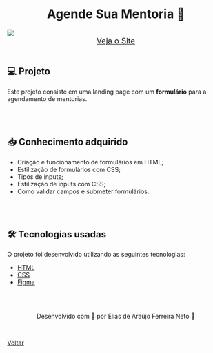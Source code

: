 <h1 align="center">Agende Sua Mentoria 📆</h1>

<img src="./demonstracao.gif">


<div align="center">
    <a style="font-size: 18px" href="https://elias-neto.github.io/Explorer/nivel03/stage03/desafios/criando_formularios_02" target="_blank"> Veja o Site</a>
</div>

<br>

<h2> 💻 Projeto </h2>

Este projeto consiste em uma landing page com um **formulário** para a agendamento de mentorias.

<br>
<br>

<h2> 📥 Conhecimento adquirido </h2>

* Criação e funcionamento de formulários em HTML;
* Estilização de formulários com CSS;
* Tipos de inputs;
* Estilização de inputs com CSS;
* Como validar campos e submeter formulários. 

<br>
<br>

<h2> 🛠 Tecnologias usadas </h2>

O projeto foi desenvolvido utilizando as seguintes tecnologias:

- [HTML](https://www.w3schools.com/html/)
- [CSS](https://www.w3schools.com/css/default.asp)
- [Figma](https://www.figma.com/design/)

<br>
<br>

<p align="center"> Desenvolvido com 💜 por Elias de Araújo Ferreira Neto 👋 <p>

<br>

<a href="../../README.md">Voltar</a>
